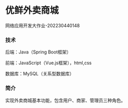 # 优鲜外卖商城
网络应用开发大作业-202230440148

### 技术
后端：Java（Spring Boot框架）

前端：JavaScript（Vue.js框架），html,css

数据库：MySQL（关系型数据库）

### 简介
实现外卖商城基本功能，包含用户、商家、管理员三种角色。

